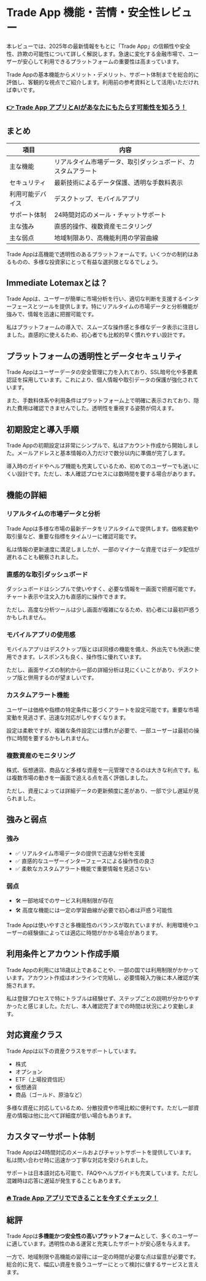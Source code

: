 # Trade App 機能・苦情・安全性レビュー
 

本レビューでは、2025年の最新情報をもとに「Trade App」の信頼性や安全性、詐欺の可能性について詳しく解説します。急速に変化する金融市場で、ユーザーが安心して利用できるプラットフォームの重要性は高まっています。

Trade Appの基本機能からメリット・デメリット、サポート体制までを総合的に評価し、客観的な視点でご紹介します。利用前の参考資料として活用いただければ幸いです。

### [👉  Trade App アプリとAIがあなたにもたらす可能性を知ろう！](https://tinyurl.com/22yc6keo)
## まとめ

| 項目               | 内容                                           |
|--------------------|------------------------------------------------|
| 主な機能           | リアルタイム市場データ、取引ダッシュボード、カスタムアラート |
| セキュリティ       | 最新技術によるデータ保護、透明な手数料表示         |
| 利用可能デバイス   | デスクトップ、モバイルアプリ                     |
| サポート体制       | 24時間対応のメール・チャットサポート               |
| 主な強み           | 直感的操作、複数資産モニタリング                   |
| 主な弱点           | 地域制限あり、高機能利用の学習曲線                   |

Trade Appは高機能で透明性のあるプラットフォームです。いくつかの制約はあるものの、多様な投資家にとって有益な選択肢となるでしょう。

## Immediate Lotemaxとは？

Trade Appは、ユーザーが簡単に市場分析を行い、適切な判断を支援するインターフェースとツールを提供します。特にリアルタイムの市場データと分析機能が強みで、情報を迅速に把握可能です。

私はプラットフォームの導入で、スムーズな操作感と多様なデータ表示に注目しました。直感的に使えるため、初心者でも比較的早く慣れやすい設計です。

## プラットフォームの透明性とデータセキュリティ

Trade Appはユーザーデータの安全管理に力を入れており、SSL暗号化や多要素認証を採用しています。これにより、個人情報や取引データの保護が強化されています。

また、手数料体系や利用条件はプラットフォーム上で明確に表示されており、隠れた費用は確認できませんでした。透明性を重視する姿勢が伺えます。

## 初期設定と導入手順

Trade Appの初期設定は非常にシンプルで、私はアカウント作成から開始しました。メールアドレスと基本情報の入力だけで数分以内に準備が完了します。

導入時のガイドやヘルプ機能も充実しているため、初めてのユーザーでも迷いにくい設計です。ただし、本人確認プロセスには数時間を要する場合があります。

## 機能の詳細

### リアルタイムの市場データと分析

Trade Appは多様な市場の最新データをリアルタイムで提供します。価格変動や取引量など、重要な指標をタイムリーに確認可能です。

私は情報の更新速度に満足しましたが、一部のマイナーな資産ではデータ配信が遅れることも観察されました。

### 直感的な取引ダッシュボード

ダッシュボードはシンプルで使いやすく、必要な情報を一画面で把握可能です。チャート表示や注文入力も直感的に操作できます。

ただし、高度な分析ツールは少し画面が複雑になるため、初心者には最初戸惑うかもしれません。

### モバイルアプリの使用感

モバイルアプリはデスクトップ版とほぼ同様の機能を備え、外出先でも快適に使用できます。レスポンスも良く、操作性に優れています。

ただし、画面サイズの制約から一部の詳細分析は見にくいことがあり、デスクトップ版と併用するのが望ましいです。

### カスタムアラート機能

ユーザーは価格や指標の特定条件に基づくアラートを設定可能です。重要な市場変動を見逃さず、迅速な対応がしやすくなります。

設定は柔軟ですが、複雑な条件設定には慣れが必要で、一部ユーザーは最初の操作に時間を要するかもしれません。

### 複数資産のモニタリング

株式、仮想通貨、商品など多様な資産を一元管理できるのは大きな利点です。私は複数市場の動きを一画面で追える点を高く評価しました。

ただし、資産によっては詳細データの更新頻度に差があり、一部で少し遅延が見られました。

## 強みと弱点

### 強み

- ✅ リアルタイム市場データの提供で迅速な分析を支援
- ✅ 直感的なユーザーインターフェースによる操作性の良さ
- ✅ 柔軟なカスタムアラート機能で重要情報を見逃さない

### 弱点

- 🛠️ 一部地域でのサービス利用制限が存在
- 🛠️ 高度な機能には一定の学習曲線が必要で初心者は戸惑う可能性

Trade Appは使いやすさと多機能性のバランスが取れていますが、利用環境やユーザーの経験値によっては適応に時間がかかる場合があります。

## 利用条件とアカウント作成手順

Trade Appの利用には18歳以上であることや、一部の国では利用制限がかかっています。アカウント作成はオンラインで完結し、必要情報入力後に本人確認が実施されます。

私は登録プロセスで特にトラブルは経験せず、ステップごとの説明が分かりやすかったと感じました。ただし、本人確認完了までの時間は状況により変動します。

## 対応資産クラス

Trade Appは以下の資産クラスをサポートしています。

- 株式
- オプション
- ETF（上場投資信託）
- 仮想通貨
- 商品（ゴールド、原油など）

多様な資産に対応しているため、分散投資や市場比較に便利です。ただし一部資産の情報は他に比べて詳細度が低い場合もあります。

## カスタマーサポート体制

Trade Appは24時間対応のメールおよびチャットサポートを提供しています。私は問い合わせ時に迅速かつ丁寧な対応を受けられました。

サポートは日本語対応も可能で、FAQやヘルプガイドも充実しています。ただし混雑時は応答に遅延が発生することもあります。

### [🔥 Trade App アプリでできることを今すぐチェック！](https://tinyurl.com/22yc6keo)
## 総評

Trade Appは**多機能かつ安全性の高いプラットフォーム**として、多くのユーザーに適しています。透明性のある運営と充実したサポートが安心感を与えます。

一方で、地域制限や高機能の習得には一定の時間が必要な点は留意が必要です。総合的に見て、幅広い資産を扱うユーザーにとって検討に値するサービスと言えます。